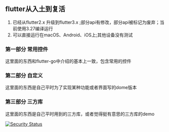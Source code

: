 ## flutter从入土到复活

1. 已经从flutter2.x 升级到flutter3.x ;部分api有修改，部分api被标记为废弃；当前使用3.27编译运行
2. 可以直接运行在macOS、Android、iOS上;其他设备没有测试

### 第一部分 常用控件
这里面的东西和flutter-go中介绍的基本上一致，包含常用的控件

### 第二部分 自定义
这里面的东西是自己平时为了实现某种功能或者界面写的dome版本

### 第三部分 三方库
这里面的东西是自己平时用到的三方库，或者觉得挺有意思的三方库的demo



[![Security Status](https://www.murphysec.com/platform3/v3/badge/1615239070574215168.svg?t=1)](https://www.murphysec.com/accept?code=09543e30addf30317b8659ee013ced97&type=1&from=2&t=2)
